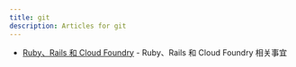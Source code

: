 ```yaml
---
title: git
description: Articles for git
---
```


* [Ruby、Rails 和 Cloud Foundry](/frameworks/ruby/ruby-cf.html) - Ruby、Rails 和 Cloud Foundry 相关事宜
